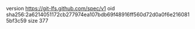 version https://git-lfs.github.com/spec/v1
oid sha256:2a6214051172cb277974ea107bdb69f48916ff560d72d0a0f6e2160815bf3c59
size 377
